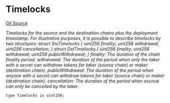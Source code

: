 # Timelocks
[Git Source](https://github.com/1inch/cross-chain-swap/blob/dc0ae325b453eb92201e3de6c74cc1cd6558cced/contracts/libraries/TimelocksLib.sol)

*Timelocks for the source and the destination chains plus the deployment timestamp.
For illustrative purposes, it is possible to describe timelocks by two structures:
struct SrcTimelocks {
uint256 finality;
uint256 withdrawal;
uint256 cancellation;
}
struct DstTimelocks {
uint256 finality;
uint256 withdrawal;
uint256 publicWithdrawal;
}
finality: The duration of the chain finality period.
withdrawal: The duration of the period when only the taker with a secret can withdraw tokens for taker (source chain)
or maker (destination chain).
publicWithdrawal: The duration of the period when anyone with a secret can withdraw tokens for taker (source chain)
or maker (destination chain).
cancellation: The duration of the period when escrow can only be cancelled by the taker.*


```solidity
type Timelocks is uint256;
```

